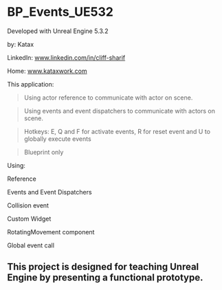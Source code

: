 # BP_Events_UE532
Developed with Unreal Engine 5.3.2 

by: Katax

LinkedIn: www.linkedin.com/in/cliff-sharif

Home: www.kataxwork.com

This application:

>Using actor reference to communicate with actor on scene.

>Using events and event dispatchers to communicate with actors on scene.

>Hotkeys: E, Q and F for activate events, R for reset event and U to globally execute events 

>Blueprint only

Using:

Reference

Events and Event Dispatchers

Collision event

Custom Widget

RotatingMovement component

Global event call 

<h2> This project is designed for teaching Unreal Engine by presenting a functional prototype. </h2>

